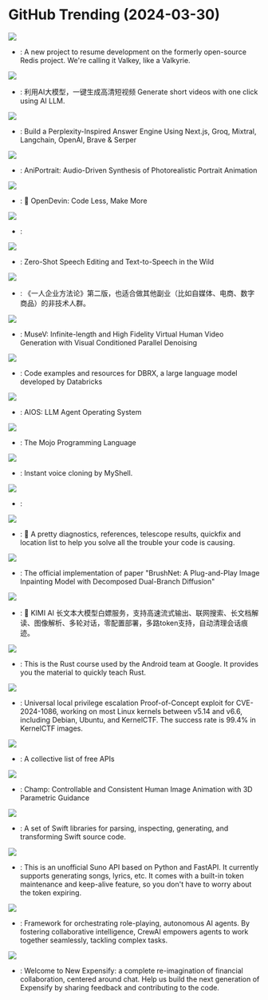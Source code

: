 # GitHub Trending (2024-03-30)

![](https://img.shields.io/badge/C-New%201-green?style=flat-square&logo=appveyor)
- [](https://github.comundefined): A new project to resume development on the formerly open-source Redis project. We're calling it Valkey, like a Valkyrie.

![](https://img.shields.io/badge/Python-New%20898-green?style=flat-square&logo=appveyor)
- [](https://github.comundefined): 利用AI大模型，一键生成高清短视频 Generate short videos with one click using AI LLM.

![](https://img.shields.io/badge/TypeScript-New%20344-green?style=flat-square&logo=appveyor)
- [](https://github.comundefined): Build a Perplexity-Inspired Answer Engine Using Next.js, Groq, Mixtral, Langchain, OpenAI, Brave & Serper

![](https://img.shields.io/badge/Python-New%20822-green?style=flat-square&logo=appveyor)
- [](https://github.comundefined): AniPortrait: Audio-Driven Synthesis of Photorealistic Portrait Animation

![](https://img.shields.io/badge/Jupyter%20Notebook-New%20792-green?style=flat-square&logo=appveyor)
- [](https://github.comundefined): 🐚 OpenDevin: Code Less, Make More

![](https://img.shields.io/badge/Jupyter%20Notebook-New%2098-green?style=flat-square&logo=appveyor)
- [](https://github.comundefined): 

![](https://img.shields.io/badge/Jupyter%20Notebook-New%20969-green?style=flat-square&logo=appveyor)
- [](https://github.comundefined): Zero-Shot Speech Editing and Text-to-Speech in the Wild

![](https://img.shields.io/badge/PHP-New%20103-green?style=flat-square&logo=appveyor)
- [](https://github.comundefined): 《一人企业方法论》第二版，也适合做其他副业（比如自媒体、电商、数字商品）的非技术人群。

![](https://img.shields.io/badge/Python-New%209-green?style=flat-square&logo=appveyor)
- [](https://github.comundefined): MuseV: Infinite-length and High Fidelity Virtual Human Video Generation with Visual Conditioned Parallel Denoising

![](https://img.shields.io/badge/Python-New%20256-green?style=flat-square&logo=appveyor)
- [](https://github.comundefined): Code examples and resources for DBRX, a large language model developed by Databricks

![](https://img.shields.io/badge/Python-New%20126-green?style=flat-square&logo=appveyor)
- [](https://github.comundefined): AIOS: LLM Agent Operating System

![](https://img.shields.io/badge/Mojo-New%20435-green?style=flat-square&logo=appveyor)
- [](https://github.comundefined): The Mojo Programming Language

![](https://img.shields.io/badge/Python-New%20342-green?style=flat-square&logo=appveyor)
- [](https://github.comundefined): Instant voice cloning by MyShell.

![](https://img.shields.io/badge/Java-New%2039-green?style=flat-square&logo=appveyor)
- [](https://github.comundefined): 

![](https://img.shields.io/badge/Lua-New%2055-green?style=flat-square&logo=appveyor)
- [](https://github.comundefined): 🚦 A pretty diagnostics, references, telescope results, quickfix and location list to help you solve all the trouble your code is causing.

![](https://img.shields.io/badge/Python-New%2045-green?style=flat-square&logo=appveyor)
- [](https://github.comundefined): The official implementation of paper "BrushNet: A Plug-and-Play Image Inpainting Model with Decomposed Dual-Branch Diffusion"

![](https://img.shields.io/badge/TypeScript-New%2098-green?style=flat-square&logo=appveyor)
- [](https://github.comundefined): 🚀 KIMI AI 长文本大模型白嫖服务，支持高速流式输出、联网搜索、长文档解读、图像解析、多轮对话，零配置部署，多路token支持，自动清理会话痕迹。

![](https://img.shields.io/badge/Rust-New%2014-green?style=flat-square&logo=appveyor)
- [](https://github.comundefined): This is the Rust course used by the Android team at Google. It provides you the material to quickly teach Rust.

![](https://img.shields.io/badge/C-New%20185-green?style=flat-square&logo=appveyor)
- [](https://github.comundefined): Universal local privilege escalation Proof-of-Concept exploit for CVE-2024-1086, working on most Linux kernels between v5.14 and v6.6, including Debian, Ubuntu, and KernelCTF. The success rate is 99.4% in KernelCTF images.

![](https://img.shields.io/badge/Python-New%20192-green?style=flat-square&logo=appveyor)
- [](https://github.comundefined): A collective list of free APIs

![](https://img.shields.io/badge/Python-New%20197-green?style=flat-square&logo=appveyor)
- [](https://github.comundefined): Champ: Controllable and Consistent Human Image Animation with 3D Parametric Guidance

![](https://img.shields.io/badge/Swift-New%2031-green?style=flat-square&logo=appveyor)
- [](https://github.comundefined): A set of Swift libraries for parsing, inspecting, generating, and transforming Swift source code.

![](https://img.shields.io/badge/Python-New%20165-green?style=flat-square&logo=appveyor)
- [](https://github.comundefined): This is an unofficial Suno API based on Python and FastAPI. It currently supports generating songs, lyrics, etc. It comes with a built-in token maintenance and keep-alive feature, so you don't have to worry about the token expiring.

![](https://img.shields.io/badge/Python-New%2086-green?style=flat-square&logo=appveyor)
- [](https://github.comundefined): Framework for orchestrating role-playing, autonomous AI agents. By fostering collaborative intelligence, CrewAI empowers agents to work together seamlessly, tackling complex tasks.

![](https://img.shields.io/badge/TypeScript-New%2031-green?style=flat-square&logo=appveyor)
- [](https://github.comundefined): Welcome to New Expensify: a complete re-imagination of financial collaboration, centered around chat. Help us build the next generation of Expensify by sharing feedback and contributing to the code.

